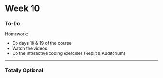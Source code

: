 # Week 10

### To-Do

Homework:

* Do days 18 & 19 of the course
* Watch the videos
* Do the interactive coding exercises (Replit & Auditorium)

***

### Totally Optional

